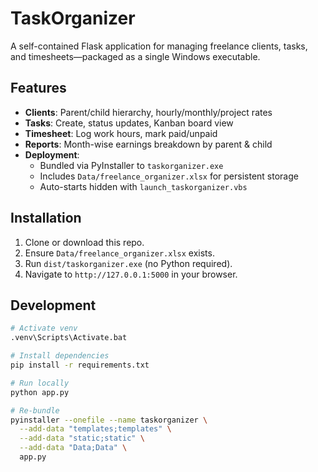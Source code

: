 # TaskOrganizer

A self-contained Flask application for managing freelance clients, tasks, and timesheets—packaged as a single Windows executable.

## Features

- **Clients**: Parent/child hierarchy, hourly/monthly/project rates  
- **Tasks**: Create, status updates, Kanban board view  
- **Timesheet**: Log work hours, mark paid/unpaid  
- **Reports**: Month-wise earnings breakdown by parent & child  
- **Deployment**:  
  - Bundled via PyInstaller to `taskorganizer.exe`  
  - Includes `Data/freelance_organizer.xlsx` for persistent storage  
  - Auto-starts hidden with `launch_taskorganizer.vbs`  

## Installation

1. Clone or download this repo.  
2. Ensure `Data/freelance_organizer.xlsx` exists.
3. Run `dist/taskorganizer.exe` (no Python required).  
4. Navigate to `http://127.0.0.1:5000` in your browser.

## Development

```bash
# Activate venv
.venv\Scripts\Activate.bat

# Install dependencies
pip install -r requirements.txt

# Run locally
python app.py

# Re-bundle
pyinstaller --onefile --name taskorganizer \
  --add-data "templates;templates" \
  --add-data "static;static" \
  --add-data "Data;Data" \
  app.py
